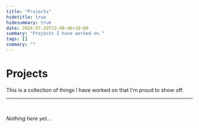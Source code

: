 ```yaml
---
title: "Projects"
hidetitle: true
hidesummary: true
date: 2024-07-29T23:40:46+10:00
summary: "Projects I have worked on."
tags: []
summary: ""
---
```

# Projects

This is a collection of things I have worked on that I'm proud to show off.

---

<br>

*Nothing here yet...*